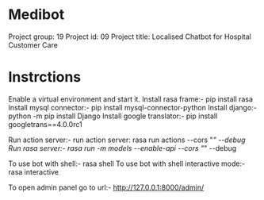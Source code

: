 # **Medibot**

Project group: 19
Project id: 09
Project title: Localised Chatbot for Hospital Customer Care

# **Instrctions**

Enable a virtual environment and start it.
Install rasa frame:- pip install rasa
Install mysql connector:- pip install mysql-connector-python
Install django:- python -m pip install Django
Install google translator:- pip install googletrans==4.0.0rc1 

Run action server:- run action server:  rasa run actions --cors "*" --debug
Run rasa server:- rasa run -m models --enable-api --cors "*" --debug

To use bot with shell:- rasa shell
To use bot with shell interactive mode:- rasa interactive

To open admin panel go to url:- http://127.0.0.1:8000/admin/